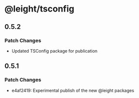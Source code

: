 # @leight/tsconfig

## 0.5.2

### Patch Changes

- Updated TSConfig package for publication

## 0.5.1

### Patch Changes

- e4af2419: Experimental publish of the new @leight packages
